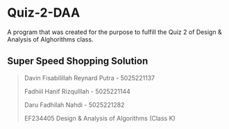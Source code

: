 # Quiz-2-DAA
A program that was created for the purpose to fulfill the Quiz 2 of Design &amp; Analysis of Alghorithms class.

## Super Speed Shopping Solution
> Davin Fisabilillah Reynard Putra  - 5025221137
>
> Fadhiil Hanif Rizqulllah          - 5025221144
>
> Daru Fadhilah Nahdi               - 5025221282
>
> EF234405 Design & Analysis of Algorithms (Class K)
